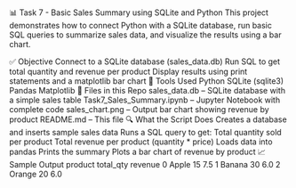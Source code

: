 📊 Task 7 - Basic Sales Summary using SQLite and Python
This project demonstrates how to connect Python with a SQLite database, run basic SQL queries to summarize sales data, and visualize the results using a bar chart.

✅ Objective
Connect to a SQLite database (sales_data.db)
Run SQL to get total quantity and revenue per product
Display results using print statements and a matplotlib bar chart
🧰 Tools Used
Python
SQLite (sqlite3)
Pandas
Matplotlib
📁 Files in this Repo
sales_data.db – SQLite database with a simple sales table
Task7_Sales_Summary.ipynb – Jupyter Notebook with complete code
sales_chart.png – Output bar chart showing revenue by product
README.md – This file
🔍 What the Script Does
Creates a database and inserts sample sales data
Runs a SQL query to get:
Total quantity sold per product
Total revenue per product (quantity * price)
Loads data into pandas
Prints the summary
Plots a bar chart of revenue by product
📈 Sample Output
  product  total_qty  revenue
0   Apple         15      7.5
1  Banana         30      6.0
2  Orange         20      6.0
